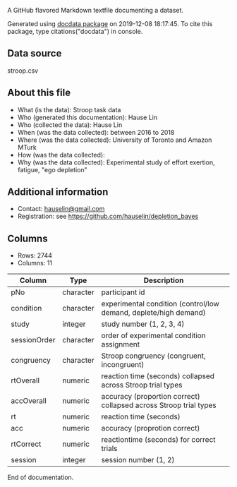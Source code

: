 A GitHub flavored Markdown textfile documenting a dataset.

Generated using [docdata package](https://hauselin.github.io/docdata/) on 2019-12-08 18:17:45.
To cite this package, type citations("docdata") in console.

## Data source

stroop.csv

## About this file

* What (is the data): Stroop task data
* Who (generated this documentation): Hause Lin
* Who (collected the data): Hause Lin
* When (was the data collected): between 2016 to 2018
* Where (was the data collected): University of Toronto and Amazon MTurk
* How (was the data collected): 
* Why (was the data collected): Experimental study of effort exertion, fatigue, "ego depletion" 

## Additional information

* Contact: hauselin@gmail.com
* Registration: see https://github.com/hauselin/depletion_bayes

## Columns

* Rows: 2744
* Columns: 11

| Column       | Type      | Description                                                  |
| ------------ | --------- | ------------------------------------------------------------ |
| pNo          | character | participant id                                               |
| condition    | character | experimental condition (control/low demand, deplete/high demand) |
| study        | integer   | study number (1, 2, 3, 4)                                    |
| sessionOrder | character | order of experimental condition assignment                   |
| congruency   | character | Stroop congruency (congruent, incongruent)                   |
| rtOverall    | numeric   | reaction time (seconds) collapsed across Stroop trial types  |
| accOverall   | numeric   | accuracy (proportion correct) collapsed across Stroop trial types |
| rt           | numeric   | reaction time (seconds)                                      |
| acc          | numeric   | accuracy (proprotion correct)                                |
| rtCorrect    | numeric   | reactiontime (seconds) for correct trials                    |
| session      | integer   | session number (1, 2)                                        |

End of documentation.

